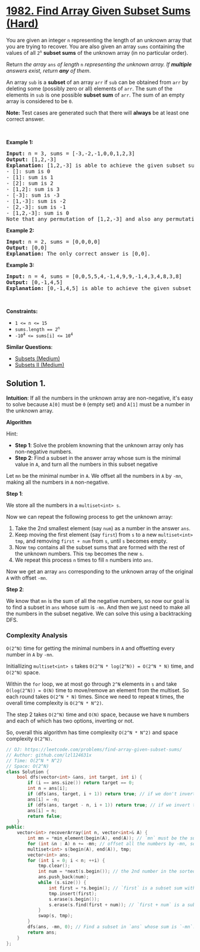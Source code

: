 # [1982. Find Array Given Subset Sums (Hard)](https://leetcode.com/problems/find-array-given-subset-sums/)

<p>You are given an integer <code>n</code> representing the length of an unknown array that you are trying to recover. You are also given an array <code>sums</code> containing the values of all <code>2<sup>n</sup></code> <strong>subset sums</strong> of the unknown array (in no particular order).</p>

<p>Return <em>the array </em><code>ans</code><em> of length </em><code>n</code><em> representing the unknown array. If <strong>multiple</strong> answers exist, return <strong>any</strong> of them</em>.</p>

<p>An array <code>sub</code> is a <strong>subset</strong> of an array <code>arr</code> if <code>sub</code> can be obtained from <code>arr</code> by deleting some (possibly zero or all) elements of <code>arr</code>. The sum of the elements in <code>sub</code> is one possible <strong>subset sum</strong> of <code>arr</code>. The sum of an empty array is considered to be <code>0</code>.</p>

<p><strong>Note:</strong> Test cases are generated such that there will <strong>always</strong> be at least one correct answer.</p>

<p>&nbsp;</p>
<p><strong>Example 1:</strong></p>

<pre><strong>Input:</strong> n = 3, sums = [-3,-2,-1,0,0,1,2,3]
<strong>Output:</strong> [1,2,-3]
<strong>Explanation: </strong>[1,2,-3] is able to achieve the given subset sums:
- []: sum is 0
- [1]: sum is 1
- [2]: sum is 2
- [1,2]: sum is 3
- [-3]: sum is -3
- [1,-3]: sum is -2
- [2,-3]: sum is -1
- [1,2,-3]: sum is 0
Note that any permutation of [1,2,-3] and also any permutation of [-1,-2,3] will also be accepted.
</pre>

<p><strong>Example 2:</strong></p>

<pre><strong>Input:</strong> n = 2, sums = [0,0,0,0]
<strong>Output:</strong> [0,0]
<strong>Explanation:</strong> The only correct answer is [0,0].
</pre>

<p><strong>Example 3:</strong></p>

<pre><strong>Input:</strong> n = 4, sums = [0,0,5,5,4,-1,4,9,9,-1,4,3,4,8,3,8]
<strong>Output:</strong> [0,-1,4,5]
<strong>Explanation:</strong> [0,-1,4,5] is able to achieve the given subset sums.
</pre>

<p>&nbsp;</p>
<p><strong>Constraints:</strong></p>

<ul>
	<li><code>1 &lt;= n &lt;= 15</code></li>
	<li><code>sums.length == 2<sup>n</sup></code></li>
	<li><code>-10<sup>4</sup> &lt;= sums[i] &lt;= 10<sup>4</sup></code></li>
</ul>


**Similar Questions**:
* [Subsets (Medium)](https://leetcode.com/problems/subsets/)
* [Subsets II (Medium)](https://leetcode.com/problems/subsets-ii/)

## Solution 1.

**Intuition**: If all the numbers in the unknown array are non-negative, it's easy to solve because `A[0]` must be `0` (empty set) and `A[1]` must be a number in the unknown array.

**Algorithm**

Hint:
* **Step 1**: Solve the problem knowning that the unknown array only has non-negative numbers.
* **Step 2**: Find a subset in the answer array whose sum is the minimal value in `A`, and turn all the numbers in this subset negative

Let `mn` be the minimal number in `A`. We offset all the numbers in `A` by `-mn`, making all the numbers in `A` non-negative.

**Step 1**:

We store all the numbers in a `multiset<int> s`.

Now we can repeat the following process to get the unknown array:
1. Take the 2nd smallest element (say `num`) as a number in the answer `ans`.
2. Keep moving the first element (say `first`) from `s` to a new `multiset<int> tmp`, and removing `first + num` from `s`, until `s` becomes empty.
3. Now `tmp` contains all the subset sums that are formed with the rest of the unknown numbers. This `tmp` becomes the new `s`.
4. We repeat this process `n` times to fill `n` numbers into `ans`.

Now we get an array `ans` corresponding to the unknown array of the original `A` with offset `-mn`.

**Step 2**:

We know that `mn` is the sum of all the negative numbers, so now our goal is to find a subset in `ans` whose sum is `-mn`. And then we just need to make all the numbers in the subset negative. We can solve this using a backtracking DFS.

### Complexity Analysis

`O(2^N)` time for getting the minimal numbers in `A` and offsetting every number in `A` by `-mn`.

Initiallizing `multiset<int> s` takes `O(2^N * log(2^N)) = O(2^N * N)` time, and `O(2^N)` space.

Within the `for` loop, we at most go through `2^N` elements in `s` and take `O(log(2^N)) = O(N)` time to move/remove an element from the multiset. So each round takes `O(2^N * N)` times. Since we need to repeat `N` times, the overall time complexity is `O(2^N * N^2)`.

The step 2 takes `O(2^N)` time and `O(N)` space, because we have `N` numbers and each of which has two options, inverting or not.

So, overall this algorithm has time complexity `O(2^N * N^2)` and space complexity `O(2^N)`.

```cpp
// OJ: https://leetcode.com/problems/find-array-given-subset-sums/
// Author: github.com/lzl124631x
// Time: O(2^N * N^2)
// Space: O(2^N)
class Solution {
    bool dfs(vector<int> &ans, int target, int i) {
        if (i == ans.size()) return target == 0;
        int n = ans[i];
        if (dfs(ans, target, i + 1)) return true; // if we don't invert this number
        ans[i] = -n;
        if (dfs(ans, target - n, i + 1)) return true; // if we invert this number
        ans[i] = n;
        return false;
    }
public:
    vector<int> recoverArray(int n, vector<int>& A) {
        int mn = *min_element(begin(A), end(A)); // `mn` must be the sum of all the negative numbers in `A`.
        for (int &n : A) n += -mn; // offset all the numbers by -mn, so that all the numbers in `A` are non-negative.
        multiset<int> s(begin(A), end(A)), tmp;
        vector<int> ans;
        for (int i = 0; i < n; ++i) {
            tmp.clear();
            int num = *next(s.begin()); // the 2nd number in the sorted subset sums must be a number in the answer
            ans.push_back(num);
            while (s.size()) {
                int first = *s.begin(); // `first` is a subset sum without `num`. We leave it for the next round.
                tmp.insert(first);
                s.erase(s.begin());
                s.erase(s.find(first + num)); // `first + num` is a subset sum with `num` which should be ignored going forward.
            }
            swap(s, tmp);
        }
        dfs(ans, -mn, 0); // Find a subset in `ans` whose sum is `-mn`. Invert all the numbers in this subset.
        return ans;
    }
};
```